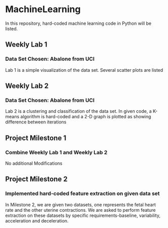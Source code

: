 # MachineLearning

In this repository, hard-coded machine learning code in Python will be listed.

## Weekly Lab 1
### Data Set Chosen: Abalone from UCI

Lab 1 is a simple visualization of the data set. Several scatter plots are listed

## Weekly Lab 2
### Data Set Chosen: Abalone from UCI

Lab 2 is a clustering and classification of the data set. In given code, a K-means
algorithm is hard-coded and a 2-D graph is plotted as showing difference between
iterations


## Project Milestone 1
### Combine Weekly Lab 1 and Weekly Lab 2

No additional Modifications

## Project Milestone 2
### Implemented hard-coded feature extraction on given data set

In Milestone 2, we are given two datasets, one represents the fetal heart rate and
the other uterine contractions. We are asked to perform feature extraction on these
datasets by specific requirements-baseline, variability, acceleration and deceleration.
